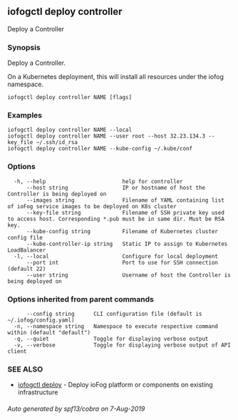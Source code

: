 ## iofogctl deploy controller

Deploy a Controller

### Synopsis

Deploy a Controller.

On a Kubernetes deployment, this will install all resources under the iofog namespace.

```
iofogctl deploy controller NAME [flags]
```

### Examples

```
iofogctl deploy controller NAME --local 
iofogctl deploy controller NAME --user root --host 32.23.134.3 --key_file ~/.ssh/id_rsa
iofogctl deploy controller NAME --kube-config ~/.kube/conf
```

### Options

```
  -h, --help                        help for controller
      --host string                 IP or hostname of host the Controller is being deployed on
      --images string               Filename of YAML containing list of ioFog service images to be deployed on K8s cluster
      --key-file string             Filename of SSH private key used to access host. Corresponding *.pub must be in same dir. Must be RSA key.
      --kube-config string          Filename of Kubernetes cluster config file
      --kube-controller-ip string   Static IP to assign to Kubernetes LoadBalancer
  -l, --local                       Configure for local deployment
      --port int                    Port to use for SSH connection (default 22)
      --user string                 Username of host the Controller is being deployed on
```

### Options inherited from parent commands

```
      --config string      CLI configuration file (default is ~/.iofog/config.yaml)
  -n, --namespace string   Namespace to execute respective command within (default "default")
  -q, --quiet              Toggle for displaying verbose output
  -v, --verbose            Toggle for displaying verbose output of API client
```

### SEE ALSO

* [iofogctl deploy](iofogctl_deploy.md)	 - Deploy ioFog platform or components on existing infrastructure

###### Auto generated by spf13/cobra on 7-Aug-2019
